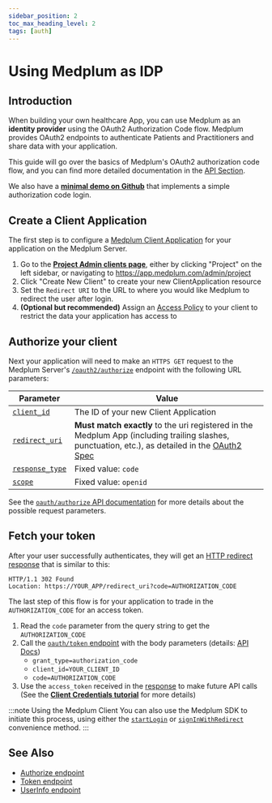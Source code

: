 ```yaml
---
sidebar_position: 2
toc_max_heading_level: 2
tags: [auth]
---
```


# Using Medplum as IDP

## Introduction

When building your own healthcare App, you can use Medplum as an **identity provider** using the OAuth2 Authorization Code flow. Medplum provides OAuth2 endpoints to authenticate Patients and Practitioners and share data with your application.

This guide will go over the basics of Medplum's OAuth2 authorization code flow, and you can find more detailed documentation in the [API Section](/docs/api/oauth/).

We also have a **[minimal demo on Github](https://github.com/medplum/medplum-oauth-demo)** that implements a simple authorization code login.

## Create a Client Application

The first step is to configure a [Medplum Client Application](https://app.medplum.com/ClientApplication) for your application on the Medplum Server.

1. Go to the [**Project Admin clients page**](https://app.medplum.com/admin/clients), either by clicking "Project" on the left sidebar, or navigating to https://app.medplum.com/admin/project
2. Click "Create New Client" to create your new ClientApplication resource
3. Set the `Redirect URI` to the URL to where you would like Medplum to redirect the user after login.
4. **(Optional but recommended)** Assign an [Access Policy](/docs/access/access-policies) to your client to restrict the data your application has access to

## Authorize your client

Next your application will need to make an `HTTPS GET` request to the Medplum Server's [`/oauth2/authorize`](/docs/api/oauth/authorize) endpoint with the following URL parameters:

| Parameter                                                          | Value                                                                                                                                                                                                     |
| ------------------------------------------------------------------ | --------------------------------------------------------------------------------------------------------------------------------------------------------------------------------------------------------- |
| [`client_id`](/docs/api/oauth/authorize#client_id-required)         | The ID of your new Client Application                                                                                                                                                                     |
| [`redirect_uri`](/docs/api/oauth/authorize#redirect_uri-required)   | **Must match exactly** to the uri registered in the Medplum App (including trailing slashes, punctuation, etc.), as detailed in the [OAuth2 Spec](https://www.rfc-editor.org/rfc/rfc6749#section-3.1.2.3) |
| [`response_type`](/docs/api/oauth/authorize#response_type-required) | Fixed value: `code`                                                                                                                                                                                       |
| [`scope`](/docs/api/oauth/authorize#scope-required)                | Fixed value: `openid`                                                                                                                                                                                     |

See the [`oauth/authorize` API documentation](/docs/api/oauth/authorize) for more details about the possible request parameters.

## Fetch your token

After your user successfully authenticates, they will get an [HTTP redirect response](/docs/api/oauth/authorize#authorization-code-grant) that is similar to this:

```
HTTP/1.1 302 Found
Location: https://YOUR_APP/redirect_uri?code=AUTHORIZATION_CODE
```

The last step of this flow is for your application to trade in the `AUTHORIZATION_CODE` for an access token.

1. Read the `code` parameter from the query string to get the `AUTHORIZATION_CODE`
2. Call the [`oauth/token` endpoint](/docs/api/oauth/token) with the body parameters (details: [API Docs](/docs/api/oauth/token#request-parameters-in-body))
   - `grant_type=authorization_code`
   - `client_id=YOUR_CLIENT_ID`
   - `code=AUTHORIZATION_CODE`
3. Use the `access_token` received in the [response](/docs/api/oauth/token#sample-response) to make future API calls (See the [**Client Credentials tutorial**](/docs/auth/client-credentials) for more details)

:::note Using the Medplum Client
You can also use the Medplum SDK to initiate this process, using either the [`startLogin`](/docs/sdk/core.medplumclient.startlogin) or [`signInWithRedirect`](/docs/sdk/core.medplumclient.signinwithredirect) convenience method.
:::

## See Also

- [Authorize endpoint](/docs/api/oauth/authorize)
- [Token endpoint](/docs/api/oauth/token)
- [UserInfo endpoint](/docs/api/oauth/userinfo)
